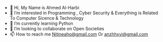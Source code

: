 - 👋 Hi, My Name is Ahmed Al-Harbi
- 👀 I’m interested in Programming , Cyber Security & Everything is Related To Computer Sicence & Technology 
- 🌱 I’m currently learning Python 
- 💞️ I’m looking to collaborate on Open Societies
- 📫 How to reach me Nitineaho@gmail.com   Or anzhhxvi@gmail.com

<!---
Nitineaho010/Nitineaho010 is a ✨ special ✨ repository because it Holds All Of My Projects From Beginning To Last & My Current(0)"2024/8/21" & Future Contributions to The Open Society 
`README.md` (this file) appears on your GitHub profile.
You can click the Preview link to take a look at your changes.
--->
